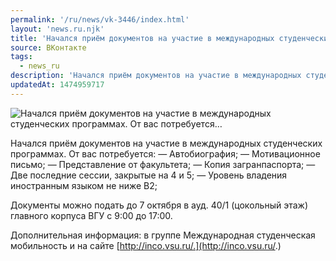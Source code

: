 ```yaml
---
permalink: '/ru/news/vk-3446/index.html'
layout: 'news.ru.njk'
title: 'Начался приём документов на участие в международных студенческих программах. От вас потребуется…'
source: ВКонтакте
tags:
  - news_ru
description: 'Начался приём документов на участие в международных студенческих программах. От вас потребуется…'
updatedAt: 1474959717
---
```

![Начался приём документов на участие в международных студенческих программах. От вас потребуется…](https://sun9-76.userapi.com/impf/c626631/v626631195/2e780/0IUJsIUpTZA.jpg?size=1280x853&quality=96&sign=48c70f9f47fbf91c92a076c9fda0598e&c_uniq_tag=gVCXsCbslZ5UQATcwF2DVnWtRsqhSFqfdjZIafgBPSc&type=album)

Начался приём документов на участие в международных студенческих программах. От вас потребуется:
— Автобиография;
— Мотивационное письмо;
— Представление от факультета;
— Копия загранпаспорта;
— Две последние сессии, закрытые на 4 и 5;
— Уровень владения иностранным языком не ниже В2;

Документы можно подать до 7 октября в ауд. 40/1 (цокольный этаж) главного корпуса ВГУ с 9:00 до 17:00.

Дополнительная информация: в группе Международная студенческая мобильность и на сайте [http://inco.vsu.ru/.](http://inco.vsu.ru/.)
